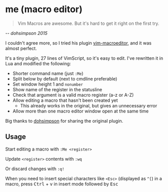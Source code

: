 # me (macro editor)

> Vim Macros are awesome. But it's hard to get it right on the first try.

*-- dohsimpson 2015*

I couldn't agree more, so I tried his plugin [vim-macroeditor](https://github.com/dohsimpson/vim-macroeditor), and it was almost perfect.

It's a tiny plugin, 27 lines of VimScript, so it's easy to edit. I've rewritten it in Lua and modified the following:

* Shorter command name (just `:Me`)
* Split below by default (next to cmdline preferable)
* Set window height 1 and `nonumber`
* Show name of the register in the statusline
* Check that argument is a valid macro register (a-z or A-Z)
* Allow editing a macro that hasn't been created yet
    * This already works in the original, but gives an unnecessary error
* Allow more than one macro editor window open at the same time

Big thanks to [dohsimpson](https://github.com/dohsimpson) for sharing the original plugin.

## Usage

Start editing a macro with `:Me <register>`

Update `<register>` contents with `:wq`

Or discard changes with `:q!`

When you need to insert special characters like `<Esc>` (displayed as `^[`) in a macro, press <kbd>Ctrl</kbd> + <kbd>v</kbd> in insert mode followed by <kbd>Esc</kbd>
